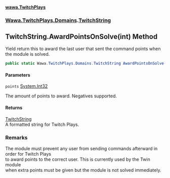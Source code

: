 #### [wawa.TwitchPlays](index.md 'index')
### [Wawa.TwitchPlays.Domains](Wawa.TwitchPlays.Domains.md 'Wawa.TwitchPlays.Domains').[TwitchString](TwitchString.md 'Wawa.TwitchPlays.Domains.TwitchString')

## TwitchString.AwardPointsOnSolve(int) Method

Yield return this to award the last user that sent the command points when the module is solved.

```csharp
public static Wawa.TwitchPlays.Domains.TwitchString AwardPointsOnSolve(int points);
```
#### Parameters

<a name='Wawa.TwitchPlays.Domains.TwitchString.AwardPointsOnSolve(int).points'></a>

`points` [System.Int32](https://docs.microsoft.com/en-us/dotnet/api/System.Int32 'System.Int32')

The amount of points to award. Negatives supported.

#### Returns
[TwitchString](TwitchString.md 'Wawa.TwitchPlays.Domains.TwitchString')  
A formatted string for Twitch Plays.

### Remarks
  
The module must prevent any user from sending commands afterward in order for Twitch Plays  
to award points to the correct user. This is currently used by the Twin module  
when extra points must be given but the module is not solved immediately.